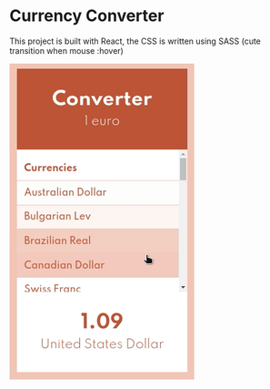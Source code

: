 # Currency Converter

This project is built with React, the CSS is written using SASS (cute transition when mouse :hover)

![](result.png)

